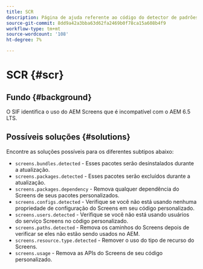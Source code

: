 ```yaml
---
title: SCR
description: Página de ajuda referente ao código do detector de padrões.
source-git-commit: 8dd9a42a3bba63d62fa2469b0f78ca15a608b4f9
workflow-type: tm+mt
source-wordcount: '108'
ht-degree: 7%

---
```


# SCR {#scr}

## Fundo {#background}

O SIF identifica o uso do AEM Screens que é incompatível com o AEM 6.5 LTS.

<!-- Alexandru: drafting for now ## Possible implications and risks {#implications-and-risks} -->

## Possíveis soluções {#solutions}

Encontre as soluções possíveis para os diferentes subtipos abaixo:

* `screens.bundles.detected` - Esses pacotes serão desinstalados durante a atualização.
* `screens.packages.detected` - Esses pacotes serão excluídos durante a atualização.
* `screens.packages.dependency` - Remova qualquer dependência do Screens de seus pacotes personalizados.
* `screens.configs.detected` - Verifique se você não está usando nenhuma propriedade de configuração do Screens em seu código personalizado.
* `screens.users.detected` - Verifique se você não está usando usuários do serviço Screens no código personalizado.
* `screens.paths.detected` - Remova os caminhos do Screens depois de verificar se eles não estão sendo usados no AEM.
* `screens.resource.type.detected` - Remover o uso do tipo de recurso do Screens.
* `screens.usage` - Remova as APIs do Screens de seu código personalizado.